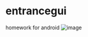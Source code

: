 # entrancegui
homework for android
![image](https://github.com/user-attachments/assets/9759b6ea-c6a4-466a-b899-840dd720916e)

